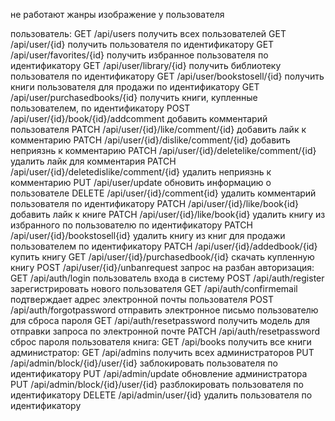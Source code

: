 не работают жанры
изображение у пользователя


пользователь:
     GET /api/users                                      получить всех пользователей
     GET /api/user/{id}                                 получить пользователя по идентификатору
     GET /api/user/favorites/{id}                       получить избранное пользователя по идентификатору
     GET /api/user/library/{id}                         получить библиотеку пользователя по идентификатору
     GET /api/user/bookstosell/{id}                     получить книги пользователя для продажи по идентификатору
     GET /api/user/purchasedbooks/{id}                  получить книги, купленные пользователем, по идентификатору
     POST /api/user/{id}/book/{id}/addcomment           добавить комментарий пользователя
     PATCH /api/user/{id}/like/comment/{id}             добавить лайк к комментарию
     PATCH /api/user/{id}/dislike/comment/{id}          добавить неприязнь к комментарию
     PATCH /api/user/{id}/deletelike/comment/{id}       удалить лайк для комментария
     PATCH /api/user/{id}/deletedislike/comment/{id}    удалить неприязнь к комментарию
     PUT /api/user/update                               обновить информацию о пользователе
     DELETE /api/user/{id}/comment{id}                  удалить комментарий пользователя по идентификатору
     PATCH /api/user/{id}/like/book{id}                 добавить лайк к книге
     PATCH /api/user/{id}/like/book{id}                 удалить книгу из избранного по пользователю по идентификатору
     PATCH /api/user/{id}/bookstosell{id}               удалить книгу из книг для продажи пользователем по идентификатору
     PATCH /api/user/{id}/addedbook/{id}                купить книгу
     GET /api/user/{id}/purchasedbook/{id}              скачать купленную книгу
     POST /api/user/{id}/unbanrequest                   запрос на разбан
авторизация:
    GET /api/auth/login                                 пользователь входа в систему
    POST /api/auth/register                             зарегистрировать нового пользователя
    GET /api/auth/confirmemail                          подтверждает адрес электронной почты пользователя
    POST /api/auth/forgotpassword                       отправить электронное письмо пользователю для сброса пароля
    GET /api/auth/resetpassword                         получить модель для отправки запроса по электронной почте
    PATCH /api/auth/resetpassword                       сброс пароля пользователя
книга:
     GET /api/books                                     получить все книги
администратор:
     GET /api/admins                                    получить всех администраторов
     PUT /api/admin/block/{id}/user/{id}                заблокировать пользователя по идентификатору
     PUT /api/admin/update                              обновление администратора
     PUT /api/admin/block/{id}/user/{id}                разблокировать пользователя по идентификатору
     DELETE /api/admin/user/{id}                        удалить пользователя по идентификатору
